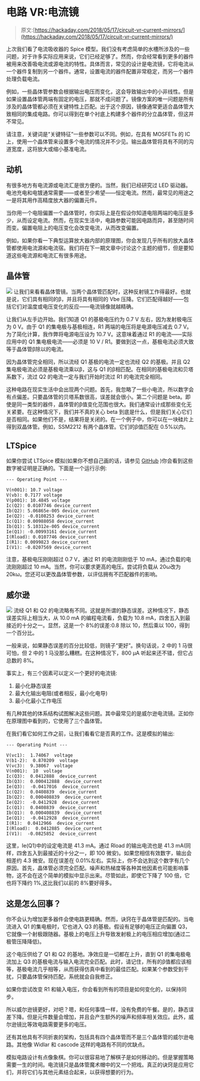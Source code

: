 # 电路 VR:电流镜

> 原文:[https://hackaday.com/2018/05/17/circuit-vr-current-mirrors/](https://hackaday.com/2018/05/17/circuit-vr-current-mirrors/)

上次我们看了电流吸收器的 Spice 模型。我们没有考虑简单的水槽所涉及的一些问题，对于许多实际应用来说，它们已经足够了。然而，你会经常看到更多的器件被用来改善吸电流或源电流的特性。具体而言，常见的设计是电流镜，它将电流从一个器件复制到另一个器件。通常，设置电流的器件配置非常稳定，而另一个器件处理负载电流。

例如，一些晶体管参数会根据输出电压而变化，这会导致输出中的小非线性。但是如果设置晶体管两端有固定的电压，那就不成问题了。镜像方案的唯一问题是所有涉及的晶体管都必须在关键特性上匹配。出于这个原因，镜像通常更适合晶体管大致相同的集成电路。你可以得到在单个衬底上构建多个器件的分立晶体管，但这并不常见。

请注意，关键词是“关键特征”一些参数可以不同。例如，在具有 MOSFETs 的 IC 上，使用一个晶体管来设置多个电流的情况并不少见。输出晶体管将具有不同的沟道宽度，这将放大或缩小基准电流。

## 动机

有很多地方有电流源或电流汇是很方便的。当然，我们已经研究过 LED 驱动器。电池充电和电镀通常需要——或者至少希望——恒定电流。然而，最常见的用途之一是将其用作高精度放大器的偏置元件。

当你用一个电阻偏置一个晶体管时，你实际上是在假设你知道电阻两端的电压是多少，从而设定电流。然而，在现实生活中，电路参数可能因电路而异，甚至随时间而变。偏置电阻上的电压变化会改变电流，从而改变偏置。

例如，如果你看一下典型运算放大器内部的原理图，你会发现几乎所有的放大晶体管都使用电流源和电流宿。我们将在下一期文章中讨论这个主题的细节，但是要知道这些电流源和电流汇有很多用途。

## 晶体管

[![](../Images/8fa824e4fcf821faf0027f1f66671683.png)](https://hackaday.com/wp-content/uploads/2018/05/mirror.png) 让我们来看看晶体管镜。当两个晶体管匹配时，这种反射镜工作得最好。也就是说，它们具有相同的β，并且将具有相同的 Vbe 压降。它们匹配得越好——包括它们对温度或电压变化的反应——电流镜像就越精确。

让我们从左手边开始。我们知道 Q1 的基极电压约为 0.7 V 左右，因为发射极电压为 0 V。由于 Q1 的集电极与基极相连，R1 两端的电压将是电源电压减去 0.7 V。为了简化计算，我作弊将电源电压设为 10.7 V。这意味着通过 R1 的电流——实际应用中的 Q1 集电极电流——必须是 10 V / R1。要做到这一点，基极电流必须大致等于晶体管β除以的电流。

因为晶体管完全相同，所以流经 Q1 基极的电流一定也流经 Q2 的基极。并且 Q2 集电极电流必须是基极电流乘以β，这与 Q1 的β相匹配。在相同的基极电流和贝塔系数下，流过 Q2 的电流一定与我们开始时流过 R1 的电流完全相同。

这种电路在现实生活中会出现两个问题。首先，我忽略了一些小电流，所以数字会有点偏差。只要晶体管的贝塔系数很高，误差就会很小。第二个问题是 beta。即使是同一类型的器件，晶体管的β值变化范围也很大。我们通常设计成那些变化无关紧要。在这种情况下，我们并不真的关心 beta 到底是什么，但是我们关心它们是否相同。如果他们不是，结果将是关闭的。在一个例子中，你可以在一块硅片上得到双晶体管。例如，SSM2212 有两个晶体管。它们的β值匹配在 0.5%以内。

## LTSpice

如果你尝试 LTSpice 模拟(如果你不想自己画的话，请参见 [GitHub](http://github.com/wd5gnr/circuitvr) )你会看到这些数字被证明是正确的。下面是一个运行示例:

```
--- Operating Point ---

V(n001): 10.7 voltage
V(vb): 0.7177 voltage
V(p001): 10.4845 voltage
Ic(Q2): 0.0107746 device_current
Ib(Q2): 5.06865e-005 device_current
Ie(Q2): -0.0108253 device_current
Ic(Q1): 0.00988058 device_current
Ib(Q1): 5.10312e-005 device_current
Ie(Q1): -0.00993161 device_current
I(Rload): 0.0107746 device_current
I(R1): 0.0099823 device_current
I(V1): -0.0207569 device_current
```

注意，基极电压刚刚超过 0.7 V，通过 R1 的电流刚刚低于 10 mA，通过负载的电流刚刚超过 10 mA。当然，你可以要求更高的电压。尝试将负载从 20ω改为 20kω。您还可以更改晶体管参数，以评估拥有不匹配器件的影响。

## 威尔逊

[![](../Images/967d8f4ad6c7dc15dcd92c0ed431a04e.png)](https://hackaday.com/wp-content/uploads/2018/05/wilson.png) 流经 Q1 和 Q2 的电流略有不同。这就是所谓的静态误差。这种情况下，静态误差实际上相当大，从 10.0 mA 的编程电流看，负载为 10.8 mA，四舍五入到最接近的十分之一。显然，这是一个 8%的误差:0.8 除以 10，然后乘以 100，得到一个百分比。

一般来说，如果静态误差的百分比较低，则镜子“更好”。换句话说，2 中的 1 马很可怕，但 2 中的 1 马没那么糟糕。在这种情况下，800 μA 听起来还不错，但它占总数的 8%。

事实上，有三个因素可以定义一个更好的电流镜:

1.  最小化静态误差
2.  最大化输出电阻(或者相反，最小化电导)
3.  最小化最小工作电压

有几种其他的体系结构试图解决这些问题。其中最常见的是威尔逊电流镜。正如你在原理图中看到的，它使用了三个晶体管。

在我们看它如何工作之前，让我们看看它是否真的工作。这是模拟的输出:

```
--- Operating Point ---

V(vc1):  1.74067  voltage
V(b1-2):  0.870209  voltage
V(vc3):  9.38067  voltage
V(n001):  10  voltage
Ic(Q3):  0.0412888  device_current
Ib(Q3):  0.000412888  device_current
Ie(Q3):  -0.0417016  device_current
Ic(Q2):  0.0408839  device_current
Ib(Q2):  0.000408839  device_current
Ie(Q2):  -0.0412928  device_current
Ic(Q1):  0.0408839  device_current
Ib(Q1):  0.000408839  device_current
Ie(Q1):  -0.0412928  device_current
I(R1):  0.0412966  device_current
I(Rload):  0.0412885  device_current
I(V1):  -0.0825852  device_current
```

这里，Ie(Q1)中的设定电流是 41.3 mA。通过 Rload 的输出电流也是 41.3 mA(同样，四舍五入到最接近的十分之一，即 100 微安)。如果您相信有效数字，输出会相差约 4.3 微安。现在误差在 0.01%左右。实际上，你不会达到这个数字有几个原因。首先，晶体管必须完全匹配。噪声和热梯度等各种其他因素也可能影响事物，这不会在这个简单的模拟中显示出来。尽管如此，即使它下降了 100 倍，它也将下降约 1%,这比我们以前的 8%要好得多。

## 这是怎么回事？

你不会认为增加更多器件会使电路更精确。然而，诀窍在于晶体管是匹配的。当电流进入 Q1 的集电极时，它也进入 Q3 的基极。假设有足够的电压正向偏置 Q3，它就像一个射极跟随器。基极上的电压上升导致发射极上的电压相应增加(通过二极管压降降低)。

这个电压供给了 Q1 和 Q2 的基地。净效应是一切都在上升，直到 Q1 的集电极电流加上 Q3 的基极电流与输入电流完全匹配。此时，请记住，所有的β值都应该相等，基极电流几乎相等，从而获得仿真中看到的最佳匹配。如果某个参数受到干扰，只要晶体管保持匹配，系统就会自我修正。

如果你尝试改变 R1 和输入电压，你会看到所有的项目是如何变化的，以保持同步。

所以威尔逊镜更好，对吧？嗯，和任何事情一样，没有免费的午餐。是的，静态误差下降。但是元件数量会增加，并且会产生额外的噪声和频率相关效应。此外，威尔逊镜比等效电路需要更多的电压。

还有其他具有不同折衷的架构，包括具有四个晶体管而不是三个晶体管的威尔逊电路。其他像 Widlar 和 cascode 这样的电路有不同的优缺点。

模拟电路设计有点像象棋。你可以很容易地了解棋子是如何移动的。但是掌握策略需要一生的时间。电流镜只是晶体管魔术帽中的又一个把戏。真正的诀窍是应用它们，并将它们与其他元素结合起来，以获得想要的行为。